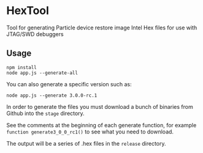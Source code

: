 # HexTool

Tool for generating Particle device restore image Intel Hex files for use with JTAG/SWD debuggers

## Usage

```
npm install
node app.js --generate-all
```

You can also generate a specific version such as:

```
node app.js --generate 3.0.0-rc.1
```

In order to generate the files you must download a bunch of binaries from Github into the `stage` directory. 

See the comments at the beginning of each generate function, for example `function generate3_0_0_rc1()` to see what you need to download.

The output will be a series of .hex files in the `release` directory.

